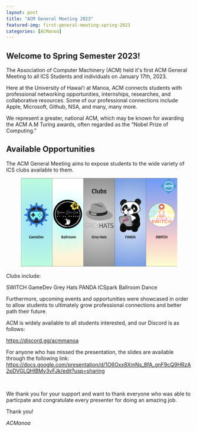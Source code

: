 ```yaml
---
layout: post
title: "ACM General Meeting 2023"
featured-img: first-general-meeting-spring-2023
categories: [ACManoa]
---
```


## Welcome to Spring Semester 2023! 

The Association of Computer Machinery (ACM) held it's first ACM General Meeting to all ICS Students and individuals on January 17th, 2023.

Here at the University of Hawaiʻi at Manoa, ACM connects students with professional networking opportunities, internships, researches, and collaborative resources. Some of our professional connections include Apple, Microsoft, Github, NSA, and many, many more.

We represent a greater, national ACM, which may be known for awarding the ACM A.M Turing awards,  often regarded as the “Nobel Prize of Computing.”

## Available Opportunities

The ACM General Meeting aims to expose students to the wide variety of ICS clubs available to them. 

<center>
	<figure class="full">
	    <img src="/assets/img/posts/acm-general-meeting-s23/s23-genmeeting-clubs.png" data-featherlight data-featherlight-target-attr="src">
	</figure>
</center>

Clubs include:

  SWITCH
  GameDev
  Grey Hats
  PANDA
  ICSpark
  Ballroom Dance

Furthermore, upcoming events and opportunities were showcased in order to allow students to ultimately grow professional connections and better path their future.

ACM is widely available to all students interested, and our Discord is as follows:

https://discord.gg/acmmanoa

For anyone who has missed the presentation, the slides are available through the following link: https://docs.google.com/presentation/d/1O6Oxx8XmNs_8fA_gnF9cQ9HRzA2pDVGLQHlBMy3vFJk/edit?usp=sharing

<br>

We thank you for your support and want to thank everyone who was able to particpate and congratulate every presenter for doing an amazing job.

Thank you!

_ACManoa_

